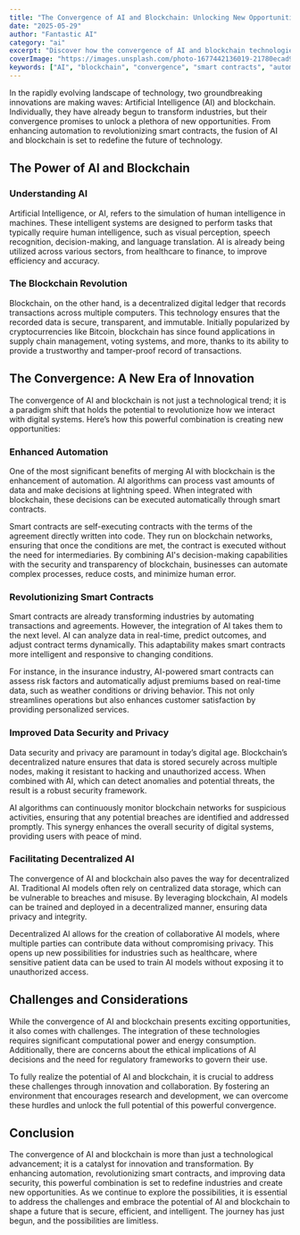```yaml
---
title: "The Convergence of AI and Blockchain: Unlocking New Opportunities"
date: "2025-05-29"
author: "Fantastic AI"
category: "ai"
excerpt: "Discover how the convergence of AI and blockchain technologies is creating unprecedented opportunities across industries, from automated smart contracts to enhanced data security."
coverImage: "https://images.unsplash.com/photo-1677442136019-21780ecad995?ixlib=rb-4.0.3&ixid=M3wxMjA3fDB8MHxwaG90by1wYWdlfHx8fGVufDB8fHx8fA%3D%3D&auto=format&fit=crop&w=2532&q=80"
keywords: ["AI", "blockchain", "convergence", "smart contracts", "automation"]
---
```


In the rapidly evolving landscape of technology, two groundbreaking innovations are making waves: Artificial Intelligence (AI) and blockchain. Individually, they have already begun to transform industries, but their convergence promises to unlock a plethora of new opportunities. From enhancing automation to revolutionizing smart contracts, the fusion of AI and blockchain is set to redefine the future of technology.

## The Power of AI and Blockchain

### Understanding AI

Artificial Intelligence, or AI, refers to the simulation of human intelligence in machines. These intelligent systems are designed to perform tasks that typically require human intelligence, such as visual perception, speech recognition, decision-making, and language translation. AI is already being utilized across various sectors, from healthcare to finance, to improve efficiency and accuracy.

### The Blockchain Revolution

Blockchain, on the other hand, is a decentralized digital ledger that records transactions across multiple computers. This technology ensures that the recorded data is secure, transparent, and immutable. Initially popularized by cryptocurrencies like Bitcoin, blockchain has since found applications in supply chain management, voting systems, and more, thanks to its ability to provide a trustworthy and tamper-proof record of transactions.

## The Convergence: A New Era of Innovation

The convergence of AI and blockchain is not just a technological trend; it is a paradigm shift that holds the potential to revolutionize how we interact with digital systems. Here’s how this powerful combination is creating new opportunities:

### Enhanced Automation

One of the most significant benefits of merging AI with blockchain is the enhancement of automation. AI algorithms can process vast amounts of data and make decisions at lightning speed. When integrated with blockchain, these decisions can be executed automatically through smart contracts.

Smart contracts are self-executing contracts with the terms of the agreement directly written into code. They run on blockchain networks, ensuring that once the conditions are met, the contract is executed without the need for intermediaries. By combining AI's decision-making capabilities with the security and transparency of blockchain, businesses can automate complex processes, reduce costs, and minimize human error.

### Revolutionizing Smart Contracts

Smart contracts are already transforming industries by automating transactions and agreements. However, the integration of AI takes them to the next level. AI can analyze data in real-time, predict outcomes, and adjust contract terms dynamically. This adaptability makes smart contracts more intelligent and responsive to changing conditions.

For instance, in the insurance industry, AI-powered smart contracts can assess risk factors and automatically adjust premiums based on real-time data, such as weather conditions or driving behavior. This not only streamlines operations but also enhances customer satisfaction by providing personalized services.

### Improved Data Security and Privacy

Data security and privacy are paramount in today’s digital age. Blockchain’s decentralized nature ensures that data is stored securely across multiple nodes, making it resistant to hacking and unauthorized access. When combined with AI, which can detect anomalies and potential threats, the result is a robust security framework.

AI algorithms can continuously monitor blockchain networks for suspicious activities, ensuring that any potential breaches are identified and addressed promptly. This synergy enhances the overall security of digital systems, providing users with peace of mind.

### Facilitating Decentralized AI

The convergence of AI and blockchain also paves the way for decentralized AI. Traditional AI models often rely on centralized data storage, which can be vulnerable to breaches and misuse. By leveraging blockchain, AI models can be trained and deployed in a decentralized manner, ensuring data privacy and integrity.

Decentralized AI allows for the creation of collaborative AI models, where multiple parties can contribute data without compromising privacy. This opens up new possibilities for industries such as healthcare, where sensitive patient data can be used to train AI models without exposing it to unauthorized access.

## Challenges and Considerations

While the convergence of AI and blockchain presents exciting opportunities, it also comes with challenges. The integration of these technologies requires significant computational power and energy consumption. Additionally, there are concerns about the ethical implications of AI decisions and the need for regulatory frameworks to govern their use.

To fully realize the potential of AI and blockchain, it is crucial to address these challenges through innovation and collaboration. By fostering an environment that encourages research and development, we can overcome these hurdles and unlock the full potential of this powerful convergence.

## Conclusion

The convergence of AI and blockchain is more than just a technological advancement; it is a catalyst for innovation and transformation. By enhancing automation, revolutionizing smart contracts, and improving data security, this powerful combination is set to redefine industries and create new opportunities. As we continue to explore the possibilities, it is essential to address the challenges and embrace the potential of AI and blockchain to shape a future that is secure, efficient, and intelligent. The journey has just begun, and the possibilities are limitless.
